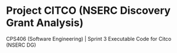 # Project CITCO (NSERC Discovery Grant Analysis)
CPS406 (Software Engineering) | Sprint 3 Executable Code for Citco (NSERC DG)
